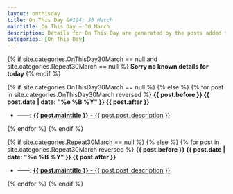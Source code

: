 ```yaml
---
layout: onthisday
title: On This Day &#124; 30 March
maintitle: On This Day — 30 March
description: Details for On This Day are genarated by the posts added to the website so the content is subject to changes/updates over time.
categories: [On This Day]
---
```


{% if site.categories.OnThisDay30March == null and site.categories.Repeat30March == null %}
<strong>Sorry no known details for today</strong>
{% endif %}

{% if site.categories.OnThisDay30March == null %}
{% else %}
{% for post in site.categories.OnThisDay30March reversed %}
<strong>{{ post.before }} {{ post.date | date: "%e %B %Y" }} {{ post.after }}</strong>
<ul>
<li> ——: <a href="{{ post.url }}"><strong>{{ post.maintitle }}</strong> - {{ post.post_description }}</a></li>
</ul>
{% endfor %}
{% endif %}

{% if site.categories.Repeat30March == null %}
{% else %}
{% for post in site.categories.Repeat30March reversed %}
<strong>{{ post.before }} {{ post.date | date: "%e %B %Y" }} {{ post.after }}</strong>
<ul>
<li> ——: <a href="{{ post.url }}"><strong>{{ post.maintitle }}</strong> - {{ post.post_description }}</a></li>
</ul>
{% endfor %}
{% endif %}
